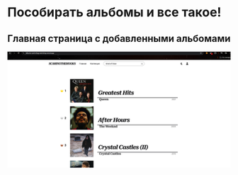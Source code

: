 # Пособирать альбомы и все такое!

## Главная страница с добавленными альбомами
![Главная страница](image.png)